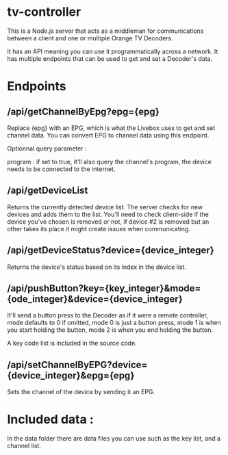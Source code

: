 # tv-controller

This is a Node.js server that acts as a middleman for communications between a client and one or multiple Orange TV Decoders.

It has an API meaning you can use it programmatically across a network. It has multiple endpoints that can be used to get and set a Decoder's data.

# Endpoints

## /api/getChannelByEpg?epg={epg}

Replace {epg} with an EPG, which is what the Livebox uses to get and set channel data. You can convert EPG to channel data using this endpoint.

Optionnal query parameter :

program : if set to true, it'll also query the channel's program, the device needs to be connected to the internet.

## /api/getDeviceList

Returns the currently detected device list. The server checks for new devices and adds them to the list. You'll need to check client-side if the device you've chosen is removed or not, if device #2 is removed but an other takes its place it might create issues when communicating.

## /api/getDeviceStatus?device={device_integer}

Returns the device's status based on its index in the device list.

## /api/pushButton?key={key_integer}&mode={ode_integer}&device={device_integer}

It'll send a button press to the Decoder as if it were a remote controller, mode defaults to 0 if omitted, mode 0 is just a button press, mode 1 is when you start holding the button, mode 2 is when you end holding the button.

A key code list is included in the source code.

## /api/setChannelByEPG?device={device_integer}&epg={epg}

Sets the channel of the device by sending it an EPG.


# Included data :

In the data folder there are data files you can use such as the key list, and a channel list.
